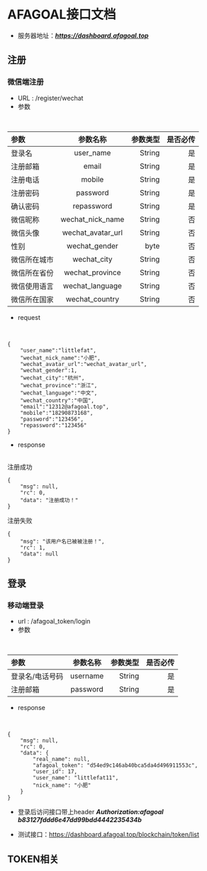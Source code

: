 # AFAGOAL接口文档

* 服务器地址：***https://dashboard.afagoal.top***

## 注册
### 微信端注册
* URL : /register/wechat
* 参数
<br>

| 参数  | 参数名称  | 参数类型 | 是否必传 |
|:------------- |:---------------:| -------------:| ------:|
|登录名     |user_name         |  String   |   是  |
|注册邮箱   |email              |     String     |  是  |
|注册电话   | mobile            |  String       |   是 |
|注册密码   | password          |   String      |  是   |
|确认密码   | repassword        |      String   |  是   |
|微信昵称   | wechat_nick_name  |   String      |   否  |
|微信头像   | wechat_avatar_url |  String       |   否  |
|性别       | wechat_gender     |   byte      |  否   |
|微信所在城市| wechat_city       |   String      |  否   |
|微信所在省份| wechat_province   |    String     |    否 |
|微信使用语言| wechat_language   |   String      |  否   |
|微信所在国家| wechat_country    |  String       |  否   |

* request
<br>

```
{
	"user_name":"littlefat",
	"wechat_nick_name":"小肥",
	"wechat_avatar_url":"wechat_avatar_url",
	"wechat_gender":1,
	"wechat_city":"杭州",
	"wechat_province":"浙江",
	"wechat_language":"中文",
	"wechat_country":"中国",
	"email":"12312@afagoal.top",
	"mobile":"18290873168",
	"password":"123456",
	"repassword":"123456"
}
```

* response
<br>
注册成功

```
{
    "msg": null,
    "rc": 0,
    "data": "注册成功！"
}
```

注册失败

```
{
    "msg": "该用户名已被被注册！",
    "rc": 1,
    "data": null
}
```

## 登录
### 移动端登录
* url : /afagoal_token/login
* 参数
<br>

| 参数  | 参数名称  | 参数类型 | 是否必传 |
|:------------- |:---------------:| -------------:| ------:|
|登录名/电话号码     | username         |  String   |   是  |
|注册邮箱   | password              |     String     |  是  |
* response 
<br>

```
{
    "msg": null,
    "rc": 0,
    "data": {
        "real_name": null,
        "afagoal_token": "d54ed9c146ab40bca5da4d496911553c",
        "user_id": 17,
        "user_name": "littlefat11",
        "nick_name": "小肥"
    }
}
```

* 登录后访问接口带上header ***Authorization:afagoal b83127fddd6e47dd99bdd4442235434b***

* 测试接口：https://dashboard.afagoal.top/blockchain/token/list

## TOKEN相关